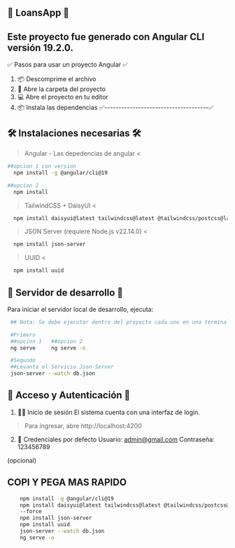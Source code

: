 ## 📱 LoansApp 📱
Este proyecto fue generado con Angular CLI versión 19.2.0.
---

✅ Pasos para usar un proyecto Angular ✅
  1. 📦 Descomprime el archivo
  2. 📁 Abre la carpeta del proyecto
  3. 💻 Abre el proyecto en tu editor
  4. 📦 Instala las dependencias
✅-------------------------------------✅

## 🛠️ Instalaciones necesarias 🛠️

  > Angular - Las depedencias de angular <
  ```bash
  ##opcion 1 con version
    npm install -g @angular/cli@19
 
  ##opcion 2
    npm install
  ```

  > TailwindCSS + DaisyUI <
  ```bash
    npm install daisyui@latest tailwindcss@latest @tailwindcss/postcss@latest postcss@latest --force
  ```

  > JSON Server (requiere Node.js v22.14.0) <
  ```bash
    npm install json-server
  ```

  > UUID <
  ```bash
    npm install uuid
  ```

## 🚀 Servidor de desarrollo 🚀
Para iniciar el servidor local de desarrollo, ejecuta: 
 ```bash
  ## Nota: Se debe ejecutar dentro del proyecto cada uno en una terminal Distinta

  #Primero
  ##opcion 1   ##opcion 2
  ng serve     ng serve -o

  #Segundo
  ##Levanta el Servicio Json-Server
  json-server --watch db.json
```
## 🔐 Acceso y Autenticación 🔐
  1. 🧑‍💻 Inicio de sesión
  El sistema cuenta con una interfaz de login.

 >Para ingresar, abre http://localhost:4200

  2. 🔑 Credenciales por defecto 
  Usuario: admin@gmail.com
  Contraseña: 123456789


(opcional)
## COPI Y PEGA MAS RAPIDO ##
```bash
    npm install -g @angular/cli@19
    npm install daisyui@latest tailwindcss@latest @tailwindcss/postcss@latest postcss@latest
    --force
    npm install json-server
    npm install uuid
    json-server --watch db.json
    ng serve -o
```
